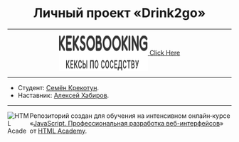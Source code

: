 <h1 align="center">Личный проект «Drink2go» </h1>

---
<p align="center">
<a href="https://semenkr.github.io/keksobooking/">
	<img src="https://github.com/SemenKr/keksobooking/blob/master/img/keksobooking.svg" width="200" height="80" align="center">
</a>
<a  href="https://semenkr.github.io/keksobooking/">Click Here</a>
</p>
  
  
---

* Студент: [Семён Крекотун](https://up.htmlacademy.ru/javascript/26/user/2002913).
* Наставник: [Алексей Хабиров](https://htmlacademy.ru/profile/alex_khab).



---

<a href="https://htmlacademy.ru/intensive/javascript"><img align="left" width="50" height="50" alt="HTML Academy" src="https://up.htmlacademy.ru/static/img/intensive/javascript/logo-for-github-2.png"></a>

Репозиторий создан для обучения на интенсивном онлайн‑курсе «[JavaScript. Профессиональная разработка веб-интерфейсов](https://htmlacademy.ru/intensive/javascript)» от [HTML Academy](https://htmlacademy.ru).
